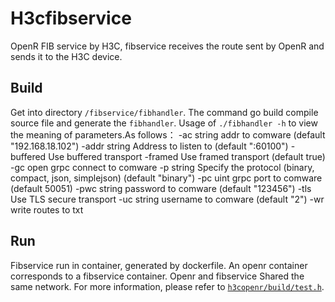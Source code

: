 # H3cfibservice
OpenR FIB service by H3C, fibservice receives the route sent by OpenR and sends it to the H3C device.

## Build 
Get into directory `/fibservice/fibhandler`. The command go build compile source file and generate the `fibhandler`. Usage of `./fibhandler -h` to view the meaning of parameters.As follows： 
  -ac string
    	addr to comware (default "192.168.18.102")
  -addr string
    	Address to listen to (default ":60100")
  -buffered
    	Use buffered transport
  -framed
    	Use framed transport (default true)
  -gc
    	open grpc connect to comware
  -p string
    	Specify the protocol (binary, compact, json, simplejson) (default "binary")
  -pc uint
    	grpc port to comware (default 50051)
  -pwc string
    	password to comware (default "123456")
  -tls
    	Use TLS secure transport
  -uc string
    	username to comware (default "2")
  -wr
    	write routes to txt 
## Run
Fibservice run in container, generated by dockerfile. An openr container corresponds to a fibservice container. Openr and fibservice Shared the same network. For more information, please refer to [`h3copenr/build/test.h`](https://github.com/h3copen/h3copenr/blob/master/build/test.sh).
 

